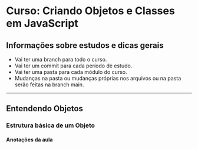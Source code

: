 # Curso: Criando Objetos e Classes em JavaScript   
## Informações sobre estudos e dicas gerais  
-  Vai ter uma branch para todo o curso.
-  Vai ter um commit para cada período de estudo.  
-  Vai ter uma pasta para cada módulo do curso.  
-  Mudanças na pasta ou mudanças próprias nos arquivos ou na pasta serão feitas na branch main.  
<hr>  

## Entendendo Objetos  
### Estrutura básica de um Objeto  
#### Anotações da aula  
